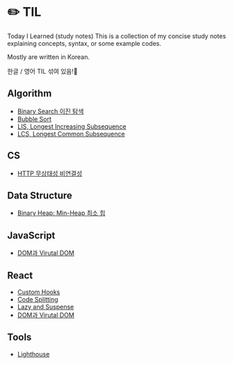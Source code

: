 # ✏️ TIL
Today I Learned (study notes)
This is a collection of my concise study notes explaining concepts, syntax, or some example codes.

Mostly are written in Korean.

한글 / 영어 TIL 섞여 있음!📝

## Algorithm
- [Binary Search 이진 탐색](https://github.com/ekim49/TIL/blob/main/Binary-search/binary-search.md)
- [Bubble Sort](https://github.com/ekim49/TIL/blob/main/Bubble-Sort/bubbleSort.md)
- [LIS, Longest Increasing Subsequence](https://github.com/ekim49/TIL/blob/main/Longest-Increasing-Subsequence/lis.md)
- [LCS, Longest Common Subsequence](https://github.com/ekim49/TIL/blob/main/Longest-Common-Subsequence/lcs.md)

## CS
- [HTTP 무상태성 비연결성](https://github.com/ekim49/TIL/tree/main/HTTP)

## Data Structure
- [Binary Heap: Min-Heap 최소 힙](https://github.com/ekim49/TIL/blob/main/Binary-heaps/binary_heap.md)

## JavaScript
- [DOM과 Virutal DOM](https://github.com/ekim49/TIL/blob/main/VirtualDOM/virtualDOM.md)

## React
- [Custom Hooks](https://github.com/ekim49/TIL/blob/main/Custom%20Hooks/customhooks.md)
- [Code Splitting](https://github.com/ekim49/TIL/blob/main/Code-Splitting/code_splitting.md)
- [Lazy and Suspense](https://github.com/ekim49/TIL/blob/main/React.lazy_Suspense/react_lazy.md)
- [DOM과 Virutal DOM](https://github.com/ekim49/TIL/blob/main/VirtualDOM/virtualDOM.md)

## Tools
- [Lighthouse](https://github.com/ekim49/TIL/blob/main/Lighthouse/lighthouse.md)
